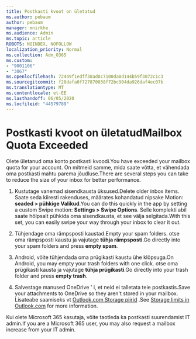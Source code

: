 ```yaml
---
title: Postkasti kvoot on ületatud
ms.author: pebaum
author: pebaum
manager: mnirkhe
ms.audience: Admin
ms.topic: article
ROBOTS: NOINDEX, NOFOLLOW
localization_priority: Normal
ms.collection: Adm_O365
ms.custom:
- "9001106"
- "3067"
ms.openlocfilehash: 72449f1edff38ad0c7100da0d144b59f3072c1c3
ms.sourcegitcommit: f28dafa0f727870038f72bc904da926daf4ec07b
ms.translationtype: MT
ms.contentlocale: et-EE
ms.lasthandoff: 06/05/2020
ms.locfileid: "44579789"
---
```

# <a name="mailbox-quota-exceeded"></a><span data-ttu-id="072da-102">Postkasti kvoot on ületatud</span><span class="sxs-lookup"><span data-stu-id="072da-102">Mailbox Quota Exceeded</span></span>

<span data-ttu-id="072da-103">Olete ületanud oma konto postkasti kvoodi.</span><span class="sxs-lookup"><span data-stu-id="072da-103">You have exceeded your mailbox quota for your account.</span></span> <span data-ttu-id="072da-104">On mitmeid samme, mida saate võtta, et vähendada oma postkasti mahtu parema jõudluse.</span><span class="sxs-lookup"><span data-stu-id="072da-104">There are several steps you can take to reduce the size of your inbox for better performance.</span></span>

1. <span data-ttu-id="072da-105">Kustutage vanemad sisendkausta üksused.</span><span class="sxs-lookup"><span data-stu-id="072da-105">Delete older inbox items.</span></span> <span data-ttu-id="072da-106">Saate seda kiiresti rakenduses, määrates kohandatud nipsake Motion: **seaded > pühkige Valikud**.</span><span class="sxs-lookup"><span data-stu-id="072da-106">You can do this quickly in the app by setting a custom Swipe motion: **Settings > Swipe Options**.</span></span> <span data-ttu-id="072da-107">Selle komplekti abil saate hõlpsalt pühkida oma sisendkausta, et see välja selgitada.</span><span class="sxs-lookup"><span data-stu-id="072da-107">With this set, you can easily swipe your way through your inbox to clear it out.</span></span>

2. <span data-ttu-id="072da-108">Tühjendage oma rämpsposti kaustad.</span><span class="sxs-lookup"><span data-stu-id="072da-108">Empty your spam folders.</span></span> <span data-ttu-id="072da-109">otse oma rämpsposti kaustu ja vajutage **tühja rämpsposti**.</span><span class="sxs-lookup"><span data-stu-id="072da-109">Go directly into your spam folders and press **empty spam**.</span></span>

3. <span data-ttu-id="072da-110">Android, võite tühjendada oma prügikasti kaustu ühe klõpsuga.</span><span class="sxs-lookup"><span data-stu-id="072da-110">On Android, you may empty your trash folders with one click.</span></span> <span data-ttu-id="072da-111">otse oma prügikasti kausta ja vajutage **tühja prügikasti**.</span><span class="sxs-lookup"><span data-stu-id="072da-111">Go directly into your trash folder and press **empty trash**.</span></span> 

4. <span data-ttu-id="072da-112">Salvestage manused OneDrive ' i, et neid ei talletata teie postkastis.</span><span class="sxs-lookup"><span data-stu-id="072da-112">Save your attachments to OneDrive so they aren't stored in your mailbox.</span></span> <span data-ttu-id="072da-113">Lisateabe saamiseks vt [Outlook.com Storage piirid](https://support.office.com/article/storage-limits-in-outlook-com-7ac99134-69e5-4619-ac0b-2d313bba5e9e) .</span><span class="sxs-lookup"><span data-stu-id="072da-113">See [Storage limits in Outlook.com](https://support.office.com/article/storage-limits-in-outlook-com-7ac99134-69e5-4619-ac0b-2d313bba5e9e) for more information.</span></span> 

<span data-ttu-id="072da-114">Kui olete Microsoft 365 kasutaja, võite taotleda ka postkasti suurendamist IT admin.</span><span class="sxs-lookup"><span data-stu-id="072da-114">If you are a Microsoft 365 user, you may also request a mailbox increase from your IT admin.</span></span>